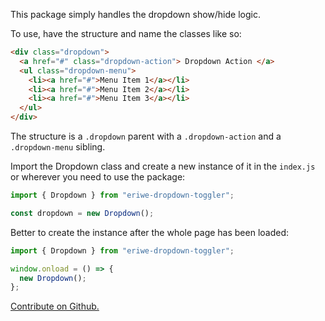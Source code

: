 This package simply handles the dropdown show/hide logic.

To use, have the structure and name the classes like so:

```html
<div class="dropdown">
  <a href="#" class="dropdown-action"> Dropdown Action </a>
  <ul class="dropdown-menu">
    <li><a href="#">Menu Item 1</a></li>
    <li><a href="#">Menu Item 2</a></li>
    <li><a href="#">Menu Item 3</a></li>
  </ul>
</div>
```

The structure is a `.dropdown` parent with a `.dropdown-action` and a `.dropdown-menu` sibling.

Import the Dropdown class and create a new instance of it in the `index.js` or wherever you need to use the package:

```javascript
import { Dropdown } from "eriwe-dropdown-toggler";

const dropdown = new Dropdown();
```

Better to create the instance after the whole page has been loaded:

```javascript
import { Dropdown } from "eriwe-dropdown-toggler";

window.onload = () => {
  new Dropdown();
};
```

[Contribute on Github.](https://github.com/zakingslayerv22/eriwe-dropdown-toggler)
